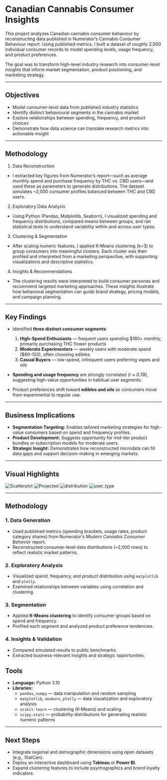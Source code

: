 # Canadian Cannabis Consumer Insights  

This project analyzes Canadian cannabis consumer behaviour by reconstructing data published in Numerator’s Cannabis Consumer Behaviour report.
Using published metrics, I built a dataset of roughly 2,000 individual consumer records to model spending levels, usage frequency, and product preferences.

The goal was to transform high-level industry research into consumer-level insights that inform market segmentation, product positioning, and marketing strategy.

---

## Objectives

- Model consumer-level data from published industry statistics
- Identify distinct behavioural segments in the cannabis market
- Explore relationships between spending, frequency, and product choices
- Demonstrate how data science can translate research metrics into actionable insight

---

## Methodology

1. Data Reconstruction
- I extracted key figures from Numerator’s report—such as average monthly spend and purchase frequency by THC vs. CBD users—and used these as parameters to generate distributions. The dataset simulates ~2,000 consumer profiles balanced between THC and CBD users.

2. Exploratory Data Analysis
- Using Python (Pandas, Matplotlib, Seaborn), I visualized spending and frequency distributions, compared means between groups, and ran statistical tests to understand variability within and across user types.

3. Clustering & Segmentation
- After scaling numeric features, I applied K-Means clustering (k=3) to group consumers into meaningful clusters. Each cluster was then profiled and interpreted from a marketing perspective, with supporting visualizations and descriptive statistics.

4. Insights & Recommendations
- The clustering results were interpreted to build consumer personas and recommend targeted marketing approaches. These insights illustrate how behavioral segmentation can guide brand strategy, pricing models, and campaign planning.

---

## Key Findings

- Identified **three distinct consumer segments**:
  1. **High-Spend Enthusiasts** — frequent users spending $180+ monthly, primarily purchasing THC flower products  
  2. **Moderate Experimenters** — weekly users with moderate spend ($80–120), often choosing edibles  
  3. **Casual Buyers** — low-spend, infrequent users preferring vapes and oils  

- **Spending and usage frequency** are strongly correlated *(r ≈ 0.78)*, suggesting high-value opportunities in habitual user segments.  
- Product preferences shift toward **edibles and oils** as consumers move from experimental to regular use.  

---

## Business Implications  
- **Segmentation Targeting:** Enables tailored marketing strategies for high-value consumers based on spend and frequency profiles.  
- **Product Development:** Suggests opportunity for mid-tier product bundles or subscription models for moderate users.  
- **Strategic Insight:** Demonstrates how reconstructed microdata can fill data gaps and support decision-making in emerging markets.

---

## Visual Highlights  

![Scatterplot](https://github.com/jordanchow1/cannabis_consumer_insights/blob/main/monthly-spend-vs-usage-frequency.png)
![Projected](https://github.com/jordanchow1/cannabis_consumer_insights/blob/main/projected_spend.png)
![distribution](https://github.com/jordanchow1/cannabis_consumer_insights/blob/main/spend_distribution.png)
![user_type](https://github.com/jordanchow1/cannabis_consumer_insights/blob/main/user_type.png)

---

## Methodology  

### 1. Data Generation  
- Used published metrics (spending brackets, usage rates, product category shares) from Numerator’s *Modern Cannabis Consumer Behavior* report.  
- Reconstructed consumer-level data distributions (~2,000 rows) to reflect realistic market patterns.  

### 2. Exploratory Analysis  
- Visualized spend, frequency, and product distribution using `matplotlib` and `plotly`.  
- Examined relationships between variables using correlation and clustering.  

### 3. Segmentation  
- Applied **K-Means clustering** to identify consumer groups based on spend and frequency.  
- Profiled each segment and analyzed product preference tendencies.  

### 4. Insights & Validation  
- Compared simulated results to public benchmarks.  
- Extracted business-relevant insights and strategic opportunities.

## Tools
- **Language:** Python 3.10  
- **Libraries:**  
  - `pandas`, `numpy` — data manipulation and random sampling  
  - `matplotlib`, `seaborn`, `plotly` — data visualization and exploratory analysis  
  - `scikit-learn` — clustering (K-Means) and scaling  
  - `scipy.stats` — probability distributions for generating realistic numeric patterns  

---

## Next Steps  
- Integrate regional and demographic dimensions using open datasets (e.g., StatCan).  
- Deploy an interactive dashboard using **Tableau** or **Power BI**.  
- Expand clustering features to include psychographics and brand loyalty indicators. 

